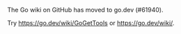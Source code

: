 The Go wiki on GitHub has moved to go.dev (#61940).

Try <https://go.dev/wiki/GoGetTools> or <https://go.dev/wiki/>.

